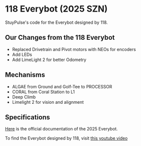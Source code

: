 # 118 Everybot (2025 SZN)

StuyPulse's code for the Everybot designed by 118.

## Our Changes from the 118 Everybot
- Replaced Drivetrain and Pivot motors with NEOs for encoders
- Add LEDs
- Add LimeLight 2 for better Odometry

## Mechanisms
- ALGAE from Ground  and Golf-Tee to PROCESSOR
- CORAL from Coral Station to L1
- Deep Climb
- Limelight 2 for vision and alignment

## Specifications
[Here](https://robonauts-everybot.github.io/Everybot-Docs/manual/the-everybot/) is the official documentation of the 2025 Everybot. 

To find the Everybot designed by 118, visit [this youtube video](https://www.youtube.com/watch?v=cM40ZVAj9Tk)
